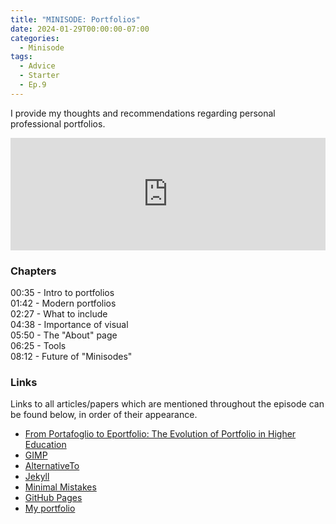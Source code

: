 ```yaml
---
title: "MINISODE: Portfolios"
date: 2024-01-29T00:00:00-07:00
categories:
  - Minisode
tags:
  - Advice
  - Starter
  - Ep.9
---
```


I provide my thoughts and recommendations regarding personal professional portfolios.

<iframe width="100%" height="180" frameborder="no" scrolling="no" seamless="" src="https://share.transistor.fm/e/0258007f"></iframe>

### Chapters

00:35 - Intro to portfolios<br>
01:42 - Modern portfolios<br>
02:27 - What to include<br>
04:38 - Importance of visual<br>
05:50 - The "About" page<br>
06:25 - Tools<br>
08:12 - Future of "Minisodes"

### Links

Links to all articles/papers which are mentioned throughout the episode can be found below, in order of their appearance.
  - <a href="https://jime.open.ac.uk/articles/10.5334/jime.574" target="_blank" rel="noreferrer noopener">From Portafoglio to Eportfolio: The Evolution of Portfolio in Higher Education</a>
  - <a href="https://www.gimp.org" target="_blank" rel="noreferrer noopener">GIMP</a>
  - <a href="https://alternativeto.net" target="_blank" rel="noreferrer noopener">AlternativeTo</a>
  - <a href="https://jekyllrb.com" target="_blank" rel="noreferrer noopener">Jekyll</a>
  - <a href="https://mmistakes.github.io/minimal-mistakes/" target="_blank" rel="noreferrer noopener">Minimal Mistakes</a>
  - <a href="https://pages.github.com" target="_blank" rel="noreferrer noopener">GitHub Pages</a>
  - <a href="https://jacob-haimes.github.io" target="_blank" rel="noreferrer noopener">My portfolio</a>

<!-- end of the list -->
